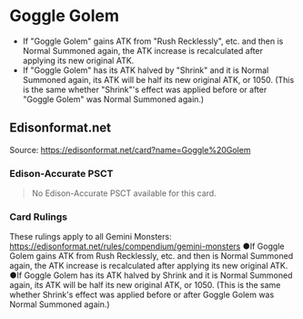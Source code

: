 # Goggle Golem

*   If "Goggle Golem" gains ATK from "Rush Recklessly", etc. and then is Normal Summoned again, the ATK increase is recalculated after applying its new original ATK.
*   If "Goggle Golem" has its ATK halved by "Shrink" and it is Normal Summoned again, its ATK will be half its new original ATK, or 1050. (This is the same whether "Shrink"'s effect was applied before or after "Goggle Golem" was Normal Summoned again.)

## Edisonformat.net

Source: https://edisonformat.net/card?name=Goggle%20Golem

### Edison-Accurate PSCT

> No Edison-Accurate PSCT available for this card.

### Card Rulings

These rulings apply to all Gemini Monsters: https://edisonformat.net/rules/compendium/gemini-monsters
●If Goggle Golem gains ATK from Rush Recklessly, etc. and then is Normal Summoned again, the ATK increase is recalculated after applying its new original ATK.
●If Goggle Golem has its ATK halved by Shrink and it is Normal Summoned again, its ATK will be half its new original ATK, or 1050. (This is the same whether Shrink's effect was applied before or after Goggle Golem was Normal Summoned again.)
            